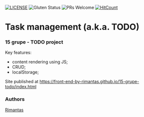 [![LICENSE](https://img.shields.io/badge/license-MIT-blue.svg?style=flat-square)](https://github.com/belauzas/HTML5-website-template/blob/master/LICENSE.md)
![Gluten Status](https://img.shields.io/badge/Gluten-Free-green.svg)
![PRs Welcome](https://img.shields.io/badge/PRs-welcome-brightgreen.svg)
[![HitCount](http://hits.dwyl.com/front-end-by-rimantas/15-grupe-todo.svg)](http://hits.dwyl.com/front-end-by-rimantas/15-grupe-todo)

# Task management (a.k.a. TODO)
### 15 grupe - TODO project

Key features:
- content rendering using JS;
- CRUD;
- localStorage;

Site published at https://front-end-by-rimantas.github.io/15-grupe-todo/index.html

### Authors
[Rimantas](https://github.com/belauzas)
